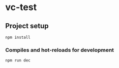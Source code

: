 # vc-test

## Project setup
```
npm install
```

### Compiles and hot-reloads for development
```
npm run dec
```

